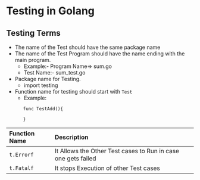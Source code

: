 # Testing in Golang

## Testing Terms

* The name of the Test should have the same package name
* The name of the Test Program should have the name ending with the main program.
    * Example:- Program Name=> sum.go
    * Test Name:- sum_test.go
* Package name for Testing.
    * import testing
* Function name for testing should start with `Test`
    * Example:
    ```
       func TestAdd(){
    
       }
  ```

|Function Name | Description|
|:-|:-|
|`t.Errorf`|It Allows the Other Test cases to Run in case one gets failed|
|`t.Fatalf`|It stops Execution of other Test cases|